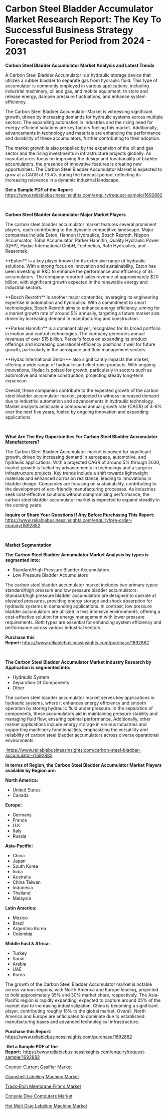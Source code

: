 <p><h1>Carbon Steel Bladder Accumulator Market Research Report: The Key To Successful Business Strategy Forecasted for Period from 2024 - 2031</h1></p><p><strong>Carbon Steel Bladder Accumulator Market Analysis and Latest Trends</strong></p>
<p><p>A Carbon Steel Bladder Accumulator is a hydraulic storage device that utilizes a rubber bladder to separate gas from hydraulic fluid. This type of accumulator is commonly employed in various applications, including industrial machinery, oil and gas, and mobile equipment, to store and release energy, dampen pressure fluctuations, and enhance system efficiency.</p><p>The Carbon Steel Bladder Accumulator Market is witnessing significant growth, driven by increasing demands for hydraulic systems across multiple sectors. The expanding automation in industries and the rising need for energy-efficient solutions are key factors fueling this market. Additionally, advancements in technology and materials are enhancing the performance and durability of these accumulators, further contributing to their adoption.</p><p>The market growth is also propelled by the expansion of the oil and gas sector and the rising investments in infrastructure projects globally. As manufacturers focus on improving the design and functionality of bladder accumulators, the presence of innovative features is creating new opportunities. The Carbon Steel Bladder Accumulator Market is expected to grow at a CAGR of 13.4% during the forecast period, reflecting its increasing relevance in a dynamic industrial landscape.</p></p>
<p><strong>Get a Sample PDF of the Report:&nbsp;</strong> <a href="https://www.reliablebusinessinsights.com/enquiry/request-sample/1692882?utm_campaign=41&utm_medium=2&utm_source=Github&utm_content=ia&utm_term=20102024&utm_id=carbon-steel-bladder-accumulator">https://www.reliablebusinessinsights.com/enquiry/request-sample/1692882</a></p>
<p>&nbsp;</p>
<p><strong>Carbon Steel Bladder Accumulator Major Market Players</strong></p>
<p><p>The carbon steel bladder accumulator market features several prominent players, each contributing to the dynamic competitive landscape. Major companies include Eaton, Hannon Hydraulics, Bosch Rexroth, Nippon Accumulator, Tobul Accumulator, Parker Hannifin, Quality Hydraulic Power (QHP), Hydac International GmbH, Technetics, Roth Hydraulics, and Reasontek.</p><p>**Eaton** is a key player known for its extensive range of hydraulic solutions. With a strong focus on innovation and sustainability, Eaton has been investing in R&D to enhance the performance and efficiency of its accumulators. The company reported sales revenue of approximately $20 billion, with significant growth expected in the renewable energy and industrial sectors.</p><p>**Bosch Rexroth** is another major contender, leveraging its engineering expertise in automation and hydraulics. With a commitment to smart technologies, Bosch Rexroth aims to enhance energy efficiency, aiming for a market growth rate of around 5% annually, targeting a future market size driven by increasing demand in manufacturing and construction.</p><p>**Parker Hannifin** is a dominant player, recognized for its broad portfolio in motion and control technologies. The company generates annual revenues of over $15 billion. Parker’s focus on expanding its product offerings and increasing operational efficiency positions it well for future growth, particularly in the aerospace and fluid management sectors.</p><p>**Hydac International GmbH** also significantly impacts the market, offering a wide range of hydraulic and electronic products. With ongoing innovations, Hydac is poised for growth, particularly in sectors such as automotive and machine construction, projecting steady long-term expansion.</p><p>Overall, these companies contribute to the expected growth of the carbon steel bladder accumulator market, projected to witness increased demand due to industrial automation and advancements in hydraulic technology. Market analysts anticipate a compound annual growth rate (CAGR) of 4-6% over the next five years, fueled by ongoing innovation and expanding applications.</p></p>
<p>&nbsp;</p>
<p><strong>What Are The Key Opportunities For Carbon Steel Bladder Accumulator Manufacturers?</strong></p>
<p><p>The Carbon Steel Bladder Accumulator market is poised for significant growth, driven by increasing demand in aerospace, automotive, and hydraulic applications. With a projected CAGR of around 5% through 2030, market growth is fueled by advancements in technology and a surge in infrastructure projects. Key trends include a shift towards lightweight materials and enhanced corrosion resistance, leading to innovations in bladder design. Companies are focusing on sustainability, contributing to the development of eco-friendly manufacturing processes. As industries seek cost-effective solutions without compromising performance, the carbon steel bladder accumulator market is expected to expand steadily in the coming years.</p></p>
<p><strong>Inquire or Share Your Questions If Any Before Purchasing This Report:</strong> <a href="https://www.reliablebusinessinsights.com/enquiry/pre-order-enquiry/1692882?utm_campaign=41&utm_medium=2&utm_source=Github&utm_content=ia&utm_term=20102024&utm_id=carbon-steel-bladder-accumulator">https://www.reliablebusinessinsights.com/enquiry/pre-order-enquiry/1692882</a></p>
<p>&nbsp;</p>
<p><strong>Market Segmentation</strong></p>
<p><strong>The Carbon Steel Bladder Accumulator Market Analysis by types is segmented into:</strong></p>
<p><ul><li>Standard/High Pressure Bladder Accumulators</li><li>Low Pressure Bladder Accumulators</li></ul></p>
<p><p>The carbon steel bladder accumulator market includes two primary types: standard/high pressure and low pressure bladder accumulators. Standard/high pressure bladder accumulators are designed to operate at elevated pressures, providing energy storage and shock absorption for hydraulic systems in demanding applications. In contrast, low pressure bladder accumulators are utilized in less intensive environments, offering a cost-effective solution for energy management with lower pressure requirements. Both types are essential for enhancing system efficiency and performance across various industrial sectors.</p></p>
<p><strong>Purchase this Report:&nbsp;</strong><a href="https://www.reliablebusinessinsights.com/purchase/1692882?utm_campaign=41&utm_medium=2&utm_source=Github&utm_content=ia&utm_term=20102024&utm_id=carbon-steel-bladder-accumulator">https://www.reliablebusinessinsights.com/purchase/1692882</a></p>
<p>&nbsp;</p>
<p><strong>The Carbon Steel Bladder Accumulator Market Industry Research by Application is segmented into:</strong></p>
<p><ul><li>Hydraulic System</li><li>Separation Of Components</li><li>Other</li></ul></p>
<p><p>The carbon steel bladder accumulator market serves key applications in hydraulic systems, where it enhances energy efficiency and smooth operation by storing hydraulic fluid under pressure. In the separation of components, these accumulators aid in maintaining pressure stability and managing fluid flow, ensuring optimal performance. Additionally, other market applications include energy storage in various industries and supporting machinery functionalities, emphasizing the versatility and reliability of carbon steel bladder accumulators across diverse operational environments.</p></p>
<p><a href="https://www.reliablebusinessinsights.com/carbon-steel-bladder-accumulator-r1692882?utm_campaign=41&utm_medium=2&utm_source=Github&utm_content=ia&utm_term=20102024&utm_id=carbon-steel-bladder-accumulator">&nbsp;https://www.reliablebusinessinsights.com/carbon-steel-bladder-accumulator-r1692882</a></p>
<p><strong>In terms of Region, the Carbon Steel Bladder Accumulator Market Players available by Region are:</strong></p>
<p>
    <p> <strong> North America: </strong>
        <ul>
            <li>United States</li>
            <li>Canada</li>
        </ul>
        </p> 
    <p> <strong> Europe: </strong>
        <ul>
            <li>Germany</li>
            <li>France</li>
            <li>U.K.</li>
            <li>Italy</li>
            <li>Russia</li>
        </ul>
        </p> 
    <p> <strong> Asia-Pacific: </strong>
        <ul>
            <li>China</li>
            <li>Japan</li>
            <li>South Korea</li>
            <li>India</li>
            <li>Australia</li>
            <li>China Taiwan</li>
            <li>Indonesia</li>
            <li>Thailand</li>
            <li>Malaysia</li>
        </ul>
        </p> 
    <p> <strong> Latin America: </strong>
        <ul>
            <li>Mexico</li>
            <li>Brazil</li>
            <li>Argentina Korea</li>
            <li>Colombia</li>
        </ul>
        </p> 
    <p> <strong> Middle East & Africa: </strong>
        <ul>
            <li>Turkey</li>
            <li>Saudi</li>
            <li>Arabia</li>
            <li>UAE</li>
            <li>Korea</li>
        </ul>
    </p>
    </p>
<p><p>The growth of the Carbon Steel Bladder Accumulator market is notable across various regions, with North America and Europe leading, projected to hold approximately 35% and 30% market share, respectively. The Asia-Pacific region is rapidly expanding, expected to capture around 25% of the market due to increasing industrialization. China is becoming a significant player, contributing roughly 15% to the global market. Overall, North America and Europe are anticipated to dominate due to established manufacturing bases and advanced technological infrastructure.</p></p>
<p><strong>Purchase this Report: </strong><a href="https://www.reliablebusinessinsights.com/purchase/1692882?utm_campaign=41&utm_medium=2&utm_source=Github&utm_content=ia&utm_term=20102024&utm_id=carbon-steel-bladder-accumulator">https://www.reliablebusinessinsights.com/purchase/1692882</a></p>
<p>&nbsp;<strong>Get a Sample PDF of the Report:&nbsp;&nbsp;</strong><a href="https://www.reliablebusinessinsights.com/enquiry/request-sample/1692882?utm_campaign=41&utm_medium=2&utm_source=Github&utm_content=ia&utm_term=20102024&utm_id=carbon-steel-bladder-accumulator">https://www.reliablebusinessinsights.com/enquiry/request-sample/1692882</a></p>
<p><strong></strong></p>
<p><p><a href="https://issuu.com/reportprime-2/docs/counter-current-gasifier-market-siz_e19635ae5e104e?utm_campaign=41&utm_medium=2&utm_source=Github&utm_content=ia&utm_term=20102024&utm_id=carbon-steel-bladder-accumulator">Counter Current Gasifier Market</a></p><p><a href="https://www.linkedin.com/pulse/navigating-global-clamshell-labeling-machine-market-landscape-nmnte?utm_campaign=41&utm_medium=2&utm_source=Github&utm_content=ia&utm_term=20102024&utm_id=carbon-steel-bladder-accumulator">Clamshell Labeling Machine Market</a></p><p><a href="https://github.com/darcy8m10dupre/Market-Research-Report-List-1/blob/main/track-etch-membrane-filters-market.md?utm_campaign=41&utm_medium=2&utm_source=Github&utm_content=ia&utm_term=20102024&utm_id=carbon-steel-bladder-accumulator">Track-Etch Membrane Filters Market</a></p><p><a href="https://issuu.com/reportprime-2/docs/console-dive-computers-market-size-_11c89f718fc972?utm_campaign=41&utm_medium=2&utm_source=Github&utm_content=ia&utm_term=20102024&utm_id=carbon-steel-bladder-accumulator">Console Dive Computers Market</a></p><p><a href="https://www.linkedin.com/pulse/hot-melt-glue-labeling-machine-market-refracting-trends-consumer-x0xie?utm_campaign=41&utm_medium=2&utm_source=Github&utm_content=ia&utm_term=20102024&utm_id=carbon-steel-bladder-accumulator">Hot Melt Glue Labeling Machine Market</a></p></p>